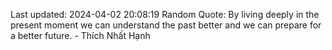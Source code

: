 Last updated: 2024-04-02 20:08:19
Random Quote: By living deeply in the present moment we can understand the past better and we can prepare for a better future. - Thích Nhất Hạnh